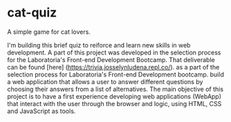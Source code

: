 # cat-quiz

A simple game for cat lovers.

I'm building this brief quiz to reiforce and learn new skills in web development. A part of this project was developed in the selection process for the Laboratoria's Front-end Development Bootcamp. That deliverable can be found [here] (https://trivia.josselynludena.repl.co/). as a part of the selection process for Laboratoria's Front-end Development bootcamp. build a web application that allows a user to answer different questions by choosing their answers from a list of alternatives.
The main objective of this project is to have a first experience developing web applications (WebApp) that interact with the user through the browser and logic, using HTML, CSS and JavaScript as tools.
